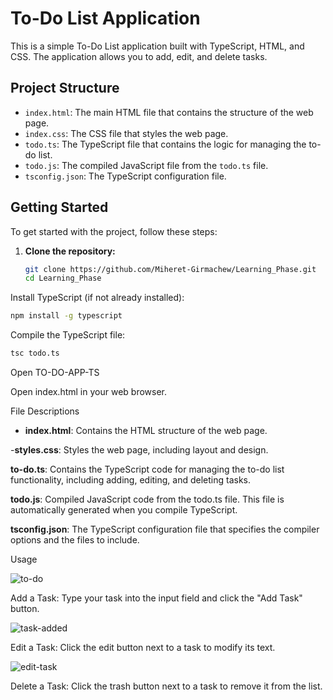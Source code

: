 # To-Do List Application

This is a simple To-Do List application built with TypeScript, HTML, and CSS. The application allows you to add, edit, and delete tasks.

## Project Structure

- `index.html`: The main HTML file that contains the structure of the web page.
- `index.css`: The CSS file that styles the web page.
- `todo.ts`: The TypeScript file that contains the logic for managing the to-do list.
- `todo.js`: The compiled JavaScript file from the `todo.ts` file.
- `tsconfig.json`: The TypeScript configuration file.

## Getting Started

To get started with the project, follow these steps:

1. **Clone the repository:**

   ```bash
   git clone https://github.com/Miheret-Girmachew/Learning_Phase.git
   cd Learning_Phase
   ```
Install TypeScript (if not already installed):
```bash
npm install -g typescript
```
Compile the TypeScript file:

```bash
tsc todo.ts
```
Open TO-DO-APP-TS

Open index.html in your web browser.

File Descriptions

- **index.html**: Contains the HTML structure of the web page.

-**styles.css**: Styles the web page, including layout and design.


**to-do.ts**: Contains the TypeScript code for managing the to-do list functionality, including adding, editing, and deleting tasks.

**todo.js**: Compiled JavaScript code from the todo.ts file. This file is automatically generated when you compile TypeScript.

**tsconfig.json**: The TypeScript configuration file that specifies the compiler options and the files to include.

Usage

![to-do](https://github.com/user-attachments/assets/9c8f084e-e88f-4536-b2ff-2f36dfb936ea)

Add a Task: Type your task into the input field and click the "Add Task" button.

![task-added](https://github.com/user-attachments/assets/de8b91c7-cd2a-4a9c-91c3-0a7f54002e50)


Edit a Task: Click the edit button next to a task to modify its text.

![edit-task](https://github.com/user-attachments/assets/0ce2ed8b-5699-4e94-976e-10815969ef5d)

Delete a Task: Click the trash button next to a task to remove it from the list.
